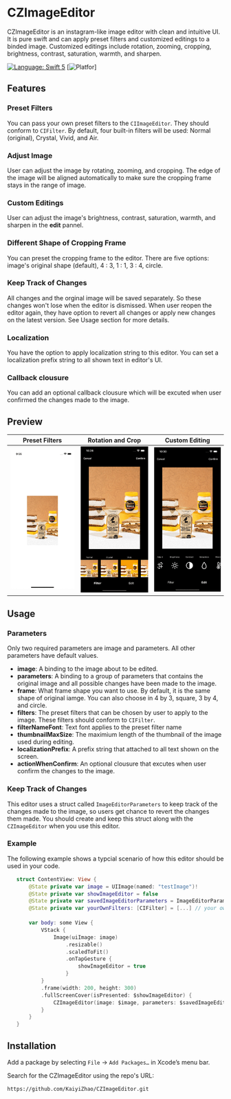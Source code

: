 # CZImageEditor

CZImageEditor is an instagram-like image editor with clean and intuitive UI. It is pure swift and can apply preset filters and customized editings to a binded image. Customized editings include rotation, zooming, cropping, brightness, contrast, saturation, warmth, and sharpen.

[![Language: Swift 5](https://img.shields.io/badge/language-swift%205-f48041.svg?style=flat)](https://developer.apple.com/swift)
[![Platfor](https://img.shields.io/badge/platform-iOS-lightgrey)]



## Features

### Preset Filters
You can pass your own preset filters to the `CIImageEditor`. They should conform to `CIFilter`. By default, four built-in filters will be used: Normal (original), Crystal, Vivid, and Air.

### Adjust Image
User can adjust the image by rotating, zooming, and cropping. The edge of the image will be aligned automatically to make sure the cropping frame stays in the range of image.

### Custom Editings
User can adjust the image's brightness, contrast, saturation, warmth, and sharpen in the **edit** pannel.

### Different Shape of Cropping Frame
You can preset the cropping frame to the editor. There are five options: image's original shape (default), 4 : 3, 1 : 1, 3 : 4, circle.

### Keep Track of Changes
All changes and the orginal image will be saved separately. So these changes won't lose when the editor is dismissed. When user reopen the editor again, they have option to revert all changes or apply new changes on the latest version. See Usage section for more details.

### Localization
You have the option to apply localization string to this editor. You can set a localization prefix string to all shown text in editor's UI. 

### Callback clousure
You can add an optional callback clousure which will be excuted when user confirmed the changes made to the image.


## Preview

   Preset Filters     |         Rotation and Crop      |       Custom Editing       |
:-------------------------:|:-------------------------:|:-------------------------:
![preview1](./previews/preview1.gif)  |  ![preview2](./previews/preview2.gif)  |  ![preview3](./previews/preview3.gif)

## Usage

### Parameters
Only two required parameters are image and parameters. All other parameters have default values.

  * **image**: A binding to the image about to be edited.
  * **parameters**: A binding to a group of parameters that contains the original image and all possible changes have been made to the image.
  * **frame**: What frame shape you want to use. By default, it is the same shape of original iamge. You can also choose in 4 by 3, square, 3 by 4, and circle.
  * **filters**: The preset filters that can be chosen by user to apply to the image. These filters should conform to `CIFilter`.
  * **filterNameFont**: Text font applies to the preset filter name
  * **thumbnailMaxSize**: The maximium length of the thumbnail of the image used during editing.
  * **localizationPrefix**: A prefix string that attached to all text shown on the screen.
  * **actionWhenConfirm**: An optional clousure that excutes when user confirm the changes to the image.

### Keep Track of Changes
This editor uses a struct called `ImageEditorParameters` to keep track of the changes made to the image, so users get chance to revert the changes them made. You should create and keep this struct along with the `CZImageEditor` when you use this editor.

### Example
The following example shows a typcial scenario of how this editor should be used in your code.

```swift
   struct ContentView: View {
       @State private var image = UIImage(named: "testImage")!
       @State private var showImageEditor = false
       @State private var savedImageEditorParameters = ImageEditorParameters()
       @State private var yourOwnFilters: [CIFilter] = [...] // your own preset filters (optional)

       var body: some View {
           VStack {
               Image(uiImage: image)
                   .resizable()
                   .scaledToFit()
                   .onTapGesture {
                       showImageEditor = true
                   }
           }
           .frame(width: 200, height: 300)
           .fullScreenCover(isPresented: $showImageEditor) {
               CZImageEditor(image: $image, parameters: $savedImageEditorParameters, filters: yourOwnFilters)
           }
       }
   }
```
## Installation

Add a package by selecting `File` → `Add Packages…` in Xcode’s menu bar.

Search for the CZImageEditor using the repo's URL:
```console
https://github.com/KaiyiZhao/CZImageEditor.git
```

